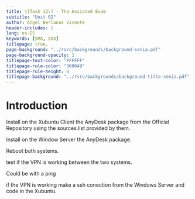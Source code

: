 ```yaml
---
title: \[Task 12\] - The Assisted Exam
subtitle: "Unit 02"
author: Angel Berlanas Vicente
header-includes: |
lang: es-ES
keywords: [SMX, SOX]
titlepage: true,
page-background: "../rsrc/backgrounds/background-senia.pdf"
page-background-opacity: 1
titlepage-text-color: "FFFFFF"
titlepage-rule-color: "360049"
titlepage-rule-height: 0
titlepage-background: "../rsrc/backgrounds/background-title-senia.pdf"
---
```



# Introduction

Install on the Xubuntu Client the AnyDesk package from the Official Repository using the sources.list provided by them.

Install on the Window Server the AnyDesk package.


Reboot both systems.

test if the VPN is working between the two systems.

Could be with a ping

if the VPN is working make a ssh conection from the Windows Server and code in the Xubuntu.

